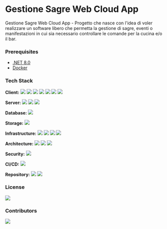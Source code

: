 # Gestione Sagre Web Cloud App

Gestione Sagre Web Cloud App - Progetto che nasce con l'idea di voler realizzare un software libero che permetta la gestione di sagre, eventi o manifestazioni in cui sia necessario controllare le comande per la cucina e/o il bar.

### Prerequisites

- [.NET 8.0](https://dotnet.microsoft.com/it-it/download/dotnet/8.0)
- [Docker](https://www.docker.com/)

### Tech Stack

**Client:**
<img src="https://img.shields.io/badge/Blazor-512BD4?style=for-the-badge&logo=blazor&logoColor=white">
<img src="https://img.shields.io/badge/WebAssembly-654FF0.svg?style=for-the-badge&logo=WebAssembly&logoColor=white">
<img src="https://img.shields.io/badge/C%23-239120?style=for-the-badge&logo=csharp&logoColor=white">
<img src="https://img.shields.io/badge/HTML5-E34F26.svg?style=for-the-badge&logo=HTML5&logoColor=white">
<img src="https://img.shields.io/badge/CSS3-1572B6.svg?style=for-the-badge&logo=CSS3&logoColor=white">
<img src="https://img.shields.io/badge/Bootstrap-7952B3.svg?style=for-the-badge&logo=Bootstrap&logoColor=white">
<img src="https://img.shields.io/badge/Font%20Awesome-538DD7.svg?style=for-the-badge&logo=Font-Awesome&logoColor=white">

**Server:**
<img src="https://img.shields.io/badge/.NET-512BD4?style=for-the-badge&logo=dotnet&logoColor=white">
<img src="https://img.shields.io/badge/C%23-239120?style=for-the-badge&logo=csharp&logoColor=white">
<img src="https://img.shields.io/badge/Editor%20Config-E0EFEF?style=for-the-badge&logo=editorconfig&logoColor=000">

**Database:**
<img src="https://img.shields.io/badge/PostgreSQL-316192?style=for-the-badge&logo=postgresql&logoColor=white">
<!--<img src="https://img.shields.io/badge/MongoDB-4EA94B?style=for-the-badge&logo=mongodb&logoColor=white">-->

**Storage:**
<img src="https://img.shields.io/badge/MinIO-C72E49.svg?style=for-the-badge&logo=MinIO&logoColor=white">

**Infrastructure:**
<img src="https://img.shields.io/badge/Linux-FCC624?style=for-the-badge&logo=linux&logoColor=black">
<img src="https://img.shields.io/badge/Ubuntu-E95420?style=for-the-badge&logo=ubuntu&logoColor=white">
<img src="https://img.shields.io/badge/Docker-2CA5E0?style=for-the-badge&logo=docker&logoColor=white">
<img src="https://img.shields.io/badge/NGINX-009639.svg?style=for-the-badge&logo=NGINX&logoColor=white">

**Architecture:**
<img src="https://img.shields.io/badge/redis-%23DD0031.svg?&style=for-the-badge&logo=redis&logoColor=white">
<img src="https://img.shields.io/badge/rabbitmq-%23FF6600.svg?&style=for-the-badge&logo=rabbitmq&logoColor=white">
<img src="https://img.shields.io/badge/Vault-FFEC6E.svg?style=for-the-badge&logo=Vault&logoColor=black">

<!--
<img src="https://img.shields.io/badge/Swagger-85EA2D?style=for-the-badge&logo=Swagger&logoColor=white">
Ocelot (API Gateway)
YARP (LoadBalancing)
Serilog (Logging)
-->

**Security:**
<img src="https://img.shields.io/badge/JSON%20Web%20Tokens-000000.svg?style=for-the-badge&logo=JSON-Web-Tokens&logoColor=white">

**CI/CD:**
<img src="https://img.shields.io/badge/GitHub_Actions-2088FF?style=for-the-badge&logo=github-actions&logoColor=white">

<!--
**Tools:**
<img src="https://img.shields.io/badge/Visual_Studio-5C2D91?style=for-the-badge&logo=visual%20studio&logoColor=white">
<img src="https://img.shields.io/badge/DBeaver-382923.svg?style=for-the-badge&logo=DBeaver&logoColor=white">
<img src="https://img.shields.io/badge/Insomnia-4000BF.svg?style=for-the-badge&logo=Insomnia&logoColor=white">
<img src="https://img.shields.io/badge/NuGet-004880.svg?style=for-the-badge&logo=NuGet&logoColor=white">
-->

**Repository:**
<img src="https://img.shields.io/badge/GitHub-100000?style=for-the-badge&logo=github&logoColor=white">
<img src="https://img.shields.io/badge/GIT-E44C30?style=for-the-badge&logo=git&logoColor=white">

### License

<img src="https://img.shields.io/github/license/angelodotnet/gswcloudapp?style=for-the-badge">

### Contributors

<a href="https://github.com/AngeloDotNet/GSWCloudApp/graphs/contributors">
  <img src="https://contrib.rocks/image?repo=AngeloDotNet/GSWCloudApp" />
</a>

<!-- Made with [contrib.rocks](https://contrib.rocks) -->